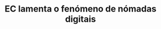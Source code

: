 ---
title: "EC lamenta o fenómeno de nómadas digitais"
infoslide: "Nómade digital é um indivíduo que aproveita a tecnologia para realizar as tarefas da sua profissão de maneira remota e ao não depender de uma base fixa para trabalhar, conduz o seu estilo de vida de uma maneira a migrar com facilidade"
round: "Round 1"
weight: 1
videos: []
tags: ['Technology', 'Economics']
layout: "motion"
categories: ["motions"]
---
